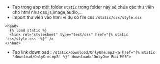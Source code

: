 * Tạo trong app một folder `static` trong folder này sẽ chứa các thư viện cho html như css,js,image,audio,...
* import thư viên vào html
ví dụ có file css `/static/css/style.css` 
```
<head>
  {% load static %}
  <link rel="stylesheet" type="text/css" href="{% static 'css/style.css' %}" />
</head>
```
* Tao link download : `/static/download/OnlyOne.mp3` 
`<a href="{% static 'download/OnlyOne.mp3' %}" download="OnlyOne-Boa.MP3">`
